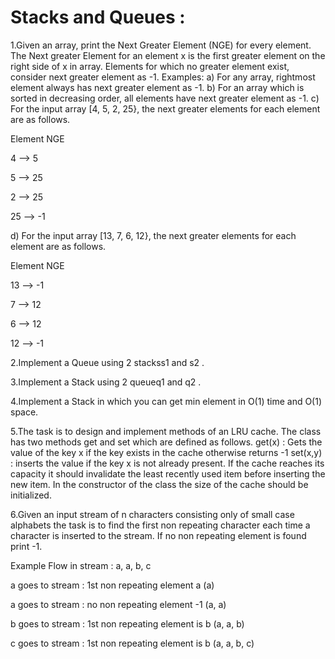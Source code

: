 # Stacks and Queues :
1.Given an array, print the Next Greater Element (NGE) for every element. The Next greater Element for an element x is the first greater element on the right side of x in array. Elements for which no greater element exist, consider next greater element as -1.
Examples:
a) For any array, rightmost element always has next greater element as -1.
b) For an array which is sorted in decreasing order, all elements have next greater element as -1.
c) For the input array [4, 5, 2, 25}, the next greater elements for each element are as follows.

Element       NGE

   4      -->   5

   5      -->   25

   2      -->   25

   25     -->   -1

d) For the input array [13, 7, 6, 12}, the next greater elements for each element are as follows.

  Element        NGE

   13      -->    -1

   7       -->     12

   6       -->     12

   12     -->     -1

2.Implement a Queue using 2 stackss1 and s2 .

3.Implement a Stack using 2 queueq1 and q2 .

4.Implement a Stack in which you can get min element in O(1) time and O(1) space.

5.The task is to design and implement methods of an LRU cache. The class has two methods get and set which are defined as follows.
get(x)   : Gets the value of the key x if the key exists in the cache otherwise returns -1
set(x,y) : inserts the value if the key x is not already present. If the cache reaches its capacity it should invalidate the least recently used item before inserting the new item.
In the constructor of the class the size of the cache should be initialized.

6.Given an input stream of n characters consisting only of small case alphabets the task is to find the first non repeating character each time a character is inserted to the stream. If no non repeating element is found print -1.

Example
Flow in stream : a, a, b, c

a goes to stream : 1st non repeating element a (a)

a goes to stream : no non repeating element -1 (a, a)

b goes to stream : 1st non repeating element is b (a, a, b)

c goes to stream : 1st non repeating element is b (a, a, b, c)
